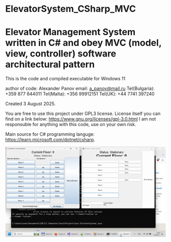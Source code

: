 # ElevatorSystem_CSharp_MVC

# Elevator Management System written in C# and obey MVC (model, view, controller) software architectural pattern

This is the code and compiled executable for Windows 11

author of code: Alexander Panov
email: a_panov@mail.ru
Tel(Bulgaria): +359 877 644011
Tel(Malta): +356 99912151
Tel(UK): +44 7741 397240

Created 3 August 2025.

You are free to use this project under GPL3 license. License itself you can find on a link below:
https://www.gnu.org/licenses/gpl-3.0.html
I am not responsuble for anything with this code, use on your own risk.
   
Main source for C# programming languge: https://learn.microsoft.com/dotnet/csharp.

![Screenshot of Java and C# implementation of Elevator Management System side by side](https://github.com/AlexanderPetrovPanov/ElevatorSystem_CSharp_MVC/blob/main/Elevator.java-VS.-Elevator.cs.png)
